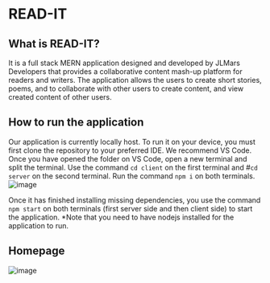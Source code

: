 # READ-IT

## What is READ-IT?

It is a full stack MERN application designed and developed by JLMars Developers that 
provides a collaborative content mash-up platform for readers and writers. 
The application allows the users to create short stories, poems, 
and to collaborate with other users to create content, and 
view created content of other users. 


## How to run the application

Our application is currently locally host. To run it on your device, you must first clone the repository
to your preferred IDE. We recommend VS Code.
Once you have opened the folder on VS Code, open a new terminal and split the terminal.
Use the command `cd client` on the first terminal and #`cd server` on the second terminal. Run the 
command `npm i` on both terminals.
![image](https://user-images.githubusercontent.com/71752413/161598208-f2da3cad-2e96-40ec-b867-af7193e9e191.png)

Once it has finished installing missing dependencies, you use the command `npm start` on both 
terminals (first server side and then client side) to start the application.
*Note that you need to have nodejs installed for the application to run.

## Homepage

![image](https://user-images.githubusercontent.com/71752413/161600405-db21000f-328f-42c0-b1f1-4fe5ac285eb5.png)

